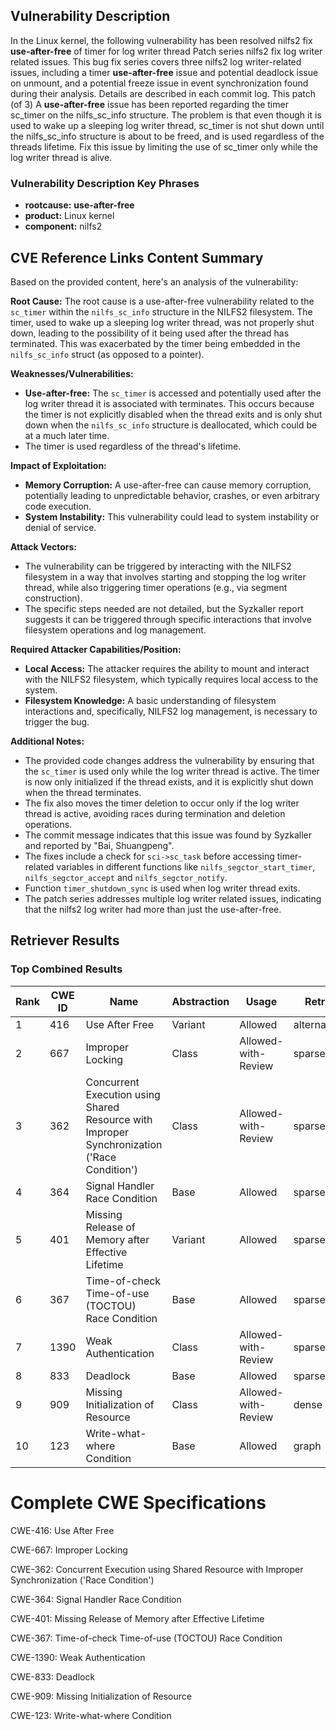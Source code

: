 ## Vulnerability Description
In the Linux kernel, the following vulnerability has been resolved nilfs2 fix **use-after-free** of timer for log writer thread Patch series nilfs2 fix log writer related issues. This bug fix series covers three nilfs2 log writer-related issues, including a timer **use-after-free** issue and potential deadlock issue on unmount, and a potential freeze issue in event synchronization found during their analysis. Details are described in each commit log. This patch (of 3) A **use-after-free** issue has been reported regarding the timer sc_timer on the nilfs_sc_info structure. The problem is that even though it is used to wake up a sleeping log writer thread, sc_timer is not shut down until the nilfs_sc_info structure is about to be freed, and is used regardless of the threads lifetime. Fix this issue by limiting the use of sc_timer only while the log writer thread is alive.

### Vulnerability Description Key Phrases
- **rootcause:** **use-after-free**
- **product:** Linux kernel
- **component:** nilfs2

## CVE Reference Links Content Summary
Based on the provided content, here's an analysis of the vulnerability:

**Root Cause:**
The root cause is a use-after-free vulnerability related to the `sc_timer` within the `nilfs_sc_info` structure in the NILFS2 filesystem. The timer, used to wake up a sleeping log writer thread, was not properly shut down, leading to the possibility of it being used after the thread has terminated. This was exacerbated by the timer being embedded in the `nilfs_sc_info` struct (as opposed to a pointer).

**Weaknesses/Vulnerabilities:**
- **Use-after-free:** The `sc_timer` is accessed and potentially used after the log writer thread it is associated with terminates. This occurs because the timer is not explicitly disabled when the thread exits and is only shut down when the `nilfs_sc_info` structure is deallocated, which could be at a much later time.
- The timer is used regardless of the thread's lifetime.

**Impact of Exploitation:**
- **Memory Corruption:** A use-after-free can cause memory corruption, potentially leading to unpredictable behavior, crashes, or even arbitrary code execution.
- **System Instability:** This vulnerability could lead to system instability or denial of service.

**Attack Vectors:**
- The vulnerability can be triggered by interacting with the NILFS2 filesystem in a way that involves starting and stopping the log writer thread, while also triggering timer operations (e.g., via segment construction).
- The specific steps needed are not detailed, but the Syzkaller report suggests it can be triggered through specific interactions that involve filesystem operations and log management.

**Required Attacker Capabilities/Position:**
- **Local Access:** The attacker requires the ability to mount and interact with the NILFS2 filesystem, which typically requires local access to the system.
- **Filesystem Knowledge:** A basic understanding of filesystem interactions and, specifically, NILFS2 log management, is necessary to trigger the bug.

**Additional Notes:**
- The provided code changes address the vulnerability by ensuring that the `sc_timer` is used only while the log writer thread is active. The timer is now only initialized if the thread exists, and it is explicitly shut down when the thread terminates.
- The fix also moves the timer deletion to occur only if the log writer thread is active, avoiding races during termination and deletion operations.
- The commit message indicates that this issue was found by Syzkaller and reported by "Bai, Shuangpeng".
- The fixes include a check for `sci->sc_task` before accessing timer-related variables in different functions like `nilfs_segctor_start_timer`, `nilfs_segctor_accept` and `nilfs_segctor_notify`.
- Function `timer_shutdown_sync` is used when log writer thread exits.
- The patch series addresses multiple log writer related issues, indicating that the nilfs2 log writer had more than just the use-after-free.

## Retriever Results

### Top Combined Results

| Rank | CWE ID | Name | Abstraction | Usage  | Retrievers | Individual Scores |
|------|--------|------|-------------|-------|------------|-------------------|
| 1 | 416 | Use After Free | Variant | Allowed | alternate_terms | 1.000 |
| 2 | 667 | Improper Locking | Class | Allowed-with-Review | sparse | 0.872 |
| 3 | 362 | Concurrent Execution using Shared Resource with Improper Synchronization ('Race Condition') | Class | Allowed-with-Review | sparse | 0.795 |
| 4 | 364 | Signal Handler Race Condition | Base | Allowed | sparse | 0.748 |
| 5 | 401 | Missing Release of Memory after Effective Lifetime | Variant | Allowed | sparse | 0.718 |
| 6 | 367 | Time-of-check Time-of-use (TOCTOU) Race Condition | Base | Allowed | sparse | 0.700 |
| 7 | 1390 | Weak Authentication | Class | Allowed-with-Review | sparse | 0.692 |
| 8 | 833 | Deadlock | Base | Allowed | sparse | 0.683 |
| 9 | 909 | Missing Initialization of Resource | Class | Allowed-with-Review | dense | 0.420 |
| 10 | 123 | Write-what-where Condition | Base | Allowed | graph | 0.003 |



# Complete CWE Specifications

CWE-416: Use After Free

CWE-667: Improper Locking

CWE-362: Concurrent Execution using Shared Resource with Improper Synchronization ('Race Condition')

CWE-364: Signal Handler Race Condition

CWE-401: Missing Release of Memory after Effective Lifetime

CWE-367: Time-of-check Time-of-use (TOCTOU) Race Condition

CWE-1390: Weak Authentication

CWE-833: Deadlock

CWE-909: Missing Initialization of Resource

CWE-123: Write-what-where Condition